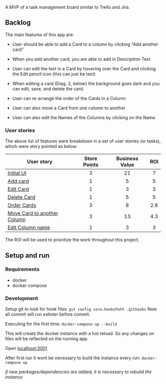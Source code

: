 A MVP of a task management board similar to Trello and Jira.

## Backlog

The main features of this app are:

- User should be able to add a Card to a column by clicking “Add another card”
- When you add another card, you are able to add in Description Text
- User can edit the text in a Card by hovering over the Card and clicking the Edit pencil
icon (this can just be text)
- When editing a card (Diag. 2, below) the background goes dark and you can edit,
save, and delete the card.

- User can re-arrange the order of the Cards in a Column
- User can also move a Card from one column to another
- User can also edit the Names of the Columns by clicking on the Name

### User stories

The above list of features were breakdown in a set of user stories (or tasks), which were story pointed as below:

| User story | Store Points | Business Value | ROI |
| ---------- | :----------: | :------------: | :------: |
| [Initial UI](https://github.com/landim/task-management-board/issues/1) | 3 | 21 | 7 |
| [Add card](https://github.com/landim/task-management-board/issues/2) | 1 | 5 | 5 |
| [Edit Card](https://github.com/landim/task-management-board/issues/3) | 1 | 3 | 3 |
| [Delete Card](https://github.com/landim/task-management-board/issues/4) | 1 | 5 | 5 |
| [Order Cards](https://github.com/landim/task-management-board/issues/5) | 3 | 8 | 2.6 |
| [Move Card to another Column](https://github.com/landim/task-management-board/issues/6) | 3 | 13 | 4.3 |
| [Edit Column name](https://github.com/landim/task-management-board/issues/7) | 1 | 3 | 3|

The ROI will be used to prioritize the work throughout this project.


## Setup and run

### Requirements

- docker
- docker compose

### Development

Setup git to look for hook files:
`git config core.hooksPath .githooks`
Now all commit will run eslinter before commit.

Executing for the first time:
`docker-compose up --build`

This will create the docker instance with a hot reload. So any changes on files will be reflected on the running app.

Open [localhost:3001](http://localhost:3001)

After first run it wont be necessary to build the instance every run:
`docker-compose up`

*if new packages/dependencies are added, it is necessary to rebuild the instance*

